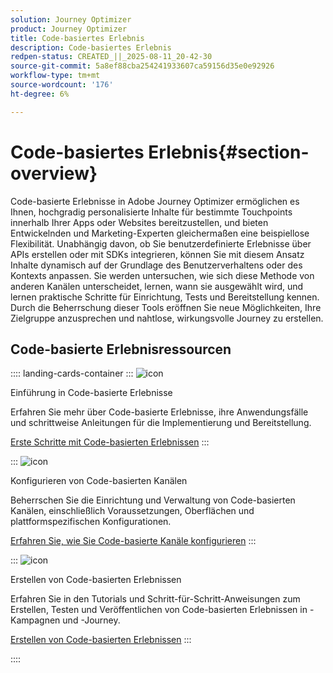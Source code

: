 ```yaml
---
solution: Journey Optimizer
product: Journey Optimizer
title: Code-basiertes Erlebnis
description: Code-basiertes Erlebnis
redpen-status: CREATED_||_2025-08-11_20-42-30
source-git-commit: 5a8ef88cba254241933607ca59156d35e0e92926
workflow-type: tm+mt
source-wordcount: '176'
ht-degree: 6%

---
```



# Code-basiertes Erlebnis{#section-overview}

Code-basierte Erlebnisse in Adobe Journey Optimizer ermöglichen es Ihnen, hochgradig personalisierte Inhalte für bestimmte Touchpoints innerhalb Ihrer Apps oder Websites bereitzustellen, und bieten Entwickelnden und Marketing-Experten gleichermaßen eine beispiellose Flexibilität. Unabhängig davon, ob Sie benutzerdefinierte Erlebnisse über APIs erstellen oder mit SDKs integrieren, können Sie mit diesem Ansatz Inhalte dynamisch auf der Grundlage des Benutzerverhaltens oder des Kontexts anpassen. Sie werden untersuchen, wie sich diese Methode von anderen Kanälen unterscheidet, lernen, wann sie ausgewählt wird, und lernen praktische Schritte für Einrichtung, Tests und Bereitstellung kennen. Durch die Beherrschung dieser Tools eröffnen Sie neue Möglichkeiten, Ihre Zielgruppe anzusprechen und nahtlose, wirkungsvolle Journey zu erstellen.

## Code-basierte Erlebnisressourcen

:::: landing-cards-container
:::
![icon](https://cdn.experienceleague.adobe.com/icons/book.svg?lang=de)

Einführung in Code-basierte Erlebnisse

Erfahren Sie mehr über Code-basierte Erlebnisse, ihre Anwendungsfälle und schrittweise Anleitungen für die Implementierung und Bereitstellung.

[Erste Schritte mit Code-basierten Erlebnissen](../using/code-based/get-started-code-based.md)
:::

:::
![icon](https://cdn.experienceleague.adobe.com/icons/gear.svg?lang=de)

Konfigurieren von Code-basierten Kanälen

Beherrschen Sie die Einrichtung und Verwaltung von Code-basierten Kanälen, einschließlich Voraussetzungen, Oberflächen und plattformspezifischen Konfigurationen.

[Erfahren Sie, wie Sie Code-basierte Kanäle konfigurieren](configure-code-based-channel-landing-page.md)
:::

:::
![icon](https://cdn.experienceleague.adobe.com/icons/circle-play.svg?lang=de)

Erstellen von Code-basierten Erlebnissen

Erfahren Sie in den Tutorials und Schritt-für-Schritt-Anweisungen zum Erstellen, Testen und Veröffentlichen von Code-basierten Erlebnissen in -Kampagnen und -Journey.

[Erstellen von Code-basierten Erlebnissen](create-code-based-experiences-landing-page.md)
:::

::::
